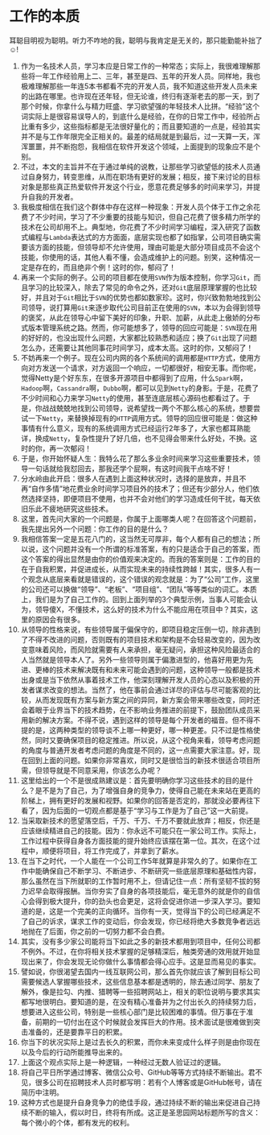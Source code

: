 # 工作的本质

耳聪目明视为聪明。听力不咋地的我，聪明与我肯定是无关的，那只能勤能补拙了☺!

1. 作为一名技术人员，学习本应是日常工作的一种常态；实际上，我很难理解那些将一年工作经验用上二、三年，甚至是四、五年的开发人员。同样地，我也极难理解那些一年连5本书都看不完的开发人员，我不知道这些开发人员未来的出路在哪里。也许现在还年轻，但无论谁，终归有逐渐老去的那一天，到了那个时候，你拿什么与精力旺盛、学习欲望强的年轻技术人比拼。“经验”这个词实际上是很容易误导人的，到底什么是经验，在你的日常工作中，经验所占比重有多少，这些指标都是无法很好量化的；而且要知道的一点是，经验其实并不是与工作年限完全正相关的。最差的结局就是到最后，过一天算一天，浑浑噩噩，并不断抱怨，我相信在软件开发这个领域，上面提到的现象应不是个别。
     <!--more-->
2. 不过，本文的主旨并不在于通过单纯的说教，让那些学习欲望低的技术人员通过自身努力，转变思维，从而在职场有更好的发展；相反，接下来讨论的目标对象是那些真正热爱软件开发这个行业，愿意花费足够多的时间来学习，并提升自我的开发者。
3. 我极度相信在我们这个群体中存在这样一种现象：开发人员个体于工作之余花费了不少时间，学习了不少重要的技能与知识，但自己花费了很多精力所学的技术在公司却用不上。典型地，你花费了不少时间学习编程，深入研究了函数式编程与`Lambda`表达式的方方面面，底层实现也都了如指掌，公司项目确实需要该方面的技能，但领导却不允许使用，理由可能是大部分项目成员不会这个技能，你使用的话，其他人看不懂，会造成维护上的问题。别笑，这种情况一定是存在的，而且绝非个例！这时的你，郁闷了！
4. 再来一个实际的例子。公司的项目都在使用`SVN`作为版本控制，你学习`Git`，而且学习的比较深入，除去了常见的命令之外，还对`Git`底层原理掌握的也比较好，并且对于`Git`相比于`SVN`的优势也都如数家珍。这时，你兴致勃勃地找到公司领导，说打算用`Git`来逐步取代公司目前正在使用的`SVN`，本以为会得到领导的褒奖，从此在领导心中留下美好的印象，升职、加薪，从此走上傲娇的分布式版本管理系统之路。然而，你可能想多了，领导的回应可能是：`SVN`现在用的好好的，也没出现什么问题，大家都比较熟悉和适应；换了`Git`出现了问题怎么办，还需要让其他同事花时间学习，成本太高。这时的你，又郁闷了！
5. 不妨再来一个例子。现在公司内网的各个系统间的调用都是`HTTP`方式，使用方向对方发送一个请求，对方返回一个响应，一切都很好，相安无事。而你呢，觉得Netty是个好东东，在很多开源项目中都得到了应用，什么`Spark`啊，`Hadoop`啊，`Cassandra`啊，`Dubbo`啊，都可以见到`Netty`的身影。于是，花费了不少时间和心力来学习`Netty`的使用，甚至连底层核心源码也都看过了。于是，你战战兢兢地找到公司领导，说希望找一两个不那么核心的系统，想要尝试一下`Netty`，来替换掉现有的`HTTP`调用方式。领导的回应很可能是：做这种事情有什么意义，现有的系统调用方式已经运行2年多了，大家也都耳熟能详，换成`Netty`，复杂性提升了好几倍，也不见得会带来什么好处，不换。这时的你，再一次郁闷！
6. 于是，你开始怀疑人生：我特么花了那么多业余时间来学习这些重要技术，领导一句话就给我怼回去，那我还学个屁啊，有这时间我干点啥不好！
7. 分水岭由此开启：很多人在遇到上面这种状况时，选择的是放弃，并且不再“自作多情”地花费业余时间学习项目外的技术了；但还有少部分人，他们依然选择坚持，即便项目不使用，也并不会对他们的学习造成任何干扰，每天依旧乐此不疲地研究这些技术。
8. 这里，首先问大家的一个问题是，你属于上面哪类人呢？在回答这个问题前，我先提出另外一个问题：你工作的目的是什么？
9. 我相信答案一定是五花八门的，这当然无可厚非，每个人都有自己的想法；所以说，这个问题并没有一个所谓的标准答案，有的只是适合于自己的答案，而这个答案的得出显然是由你的价值观来决定的。而我的答案则是：工作的目的在于自我积累，并促进成长，从而实现未来的持续性跨越！其实，很多人有一个观念从底层来看就是错误的，这个错误的观念就是：为了“公司”工作，这里的公司还可以换做“领导”、“老板”、“项目组”、“团队”等等类似的词汇。本质上，我们是为了自己工作的。回到上面列举的3个典型示例，当事人可能会认为，领导傻X，不懂技术，这么好的技术为什么不能应用在项目中？其实，这里的原因会有很多。
10. 从领导的性格来说，有些领导属于偏保守的，即项目稳定压倒一切，除非遇到了不得不改进的问题，否则既有的项目技术和架构是不会轻易改变的，因为改变意味着风险，而风险就需要有人来承担，毫无疑问，承担这种风险最适合的人当然就是领导本人了。另外一些领导则属于偏激进型的，他喜好用更为先进、更棒的技术来解决既有和未来可能会遇到的问题，这种领导一般都是技术出身或是当下依然从事着技术工作，他深刻理解开发人员的心态以及积极的开发者谋求改变的想法。当然了，他在事前会通过详尽的评估与尽可能客观的比较，从而发现既有方案与新方案之间的异同，新方案会带来哪些改变，同时还会着眼于业界当下的技术趋势，在不影响业务推进的前提下，鼓励团队成员采用新的解决方案。不得不说，遇到这样的领导是每个开发者的福音。但不得不提的是，这两种类型的领导谈不上哪一种更好，哪一种更差。只不过是性格使然，同时又要确保项目的稳定推进。所以说，从这个视角来看，领导考虑问题的角度与普通开发者考虑问题的角度是不同的，这一点需要大家注意。好，现在回到上面的问题。如果你非常喜欢，同时又是很恰当的新技术很适合项目所需，但领导就是不同意采用，你该怎么办呢？
11. 这里给出的一个不是很成熟建议是：首先要明确你学习这些技术的目的是什么？是不是为了自己，为了增强自身的竞争力，使得自己能在未来站在更高的阶梯上，拥有更好的发展和视野。如果你的回答是否定的，那就没必要再往下看了，因为后面的一切观点都是基于“学习与工作是为了自己”这一大前提。
12. 当采取新技术的愿望落空后，千万、千万、千万不要就此放弃；相反，你还是应该继续精进自己的技能。因为：你永远不可能只在一家公司工作。实际上，工作过程中获得自身各方面技能的提升始终应该摆在第一位。其次，在这个过程中，顺便将项目，将工作完成了，并拿到了薪水。
13. 在当下之时代，一个人能在一个公司工作5年就算是非常久的了。如果你在工作中能确保自己不断学习、不断进步、不断研究一些底层原理和基础性内容，那么虽然在当下所就职的工作暂时用不上，但请记住一点：所有坚韧不拔的努力迟早会取得报酬。当你夯实了自身的各项技能后，毫无意外的就是你的自信心会得到极大提升，你的劲头也会更足，这将会促进你进一步深入学习。要知道的是，这是一个完美的正向循环。当你有一天，觉得当下的公司已经满足不了自己的诉求，谋求工作的变动后，你会发现，你已经将绝大多数竞争者远远地抛在了后面，你之前的一切努力都不会白费。
14. 其实，没有多少家公司能将当下如此之多的新技术都用到项目中，任何公司都不例外。不过，在你将相关技术掌握的足够精深后，触类旁通的效用就开始显现出来了，你会发现无论你做什么事情都会得心应手。这是显而易见的事实。
15. 譬如说，你很渴望去国内一线互联网公司，那么首先你就应该了解到目标公司需要候选人掌握哪些技术，这些信息基本都是透明的，除去通过同学、朋友了解外，像是拉勾、内推、猎聘等一些招聘网站上，相关的职位说明与要求其实都写地很明白。要知道的是，在没有精心准备并为之付出长久的持续努力后，想要进入这些公司，特别是一些核心部门是比较困难的事情。但万事在于准备，前期的一切付出在这个时候就会发挥巨大的作用。技术面试是很难做到突击准备的，还是要靠平日的积累。
16. 你当下的状况实际上是过去长久的积累，而你未来变成什么样子则是由你现在以及今后的行动所能推导出来的。
17. 上面这个观点实际上是一种逻辑，一种经过无数人验证过的逻辑。
18. 将自己平日所学通过博客、微信公众号、GitHub等等方式持续不断输出。君不见，很多公司在招聘技术人员时都写明：若有个人博客或是GitHub帐号，请在简历中注明。
19. 这种方式也是提升自身竞争力的绝佳手段，通过持续不断的输出来促进自己持续不断的输入，假以时日，终将有所成。这正是圣思园网站标题所写的含义：每个微小的个体，都有发光的权利。
